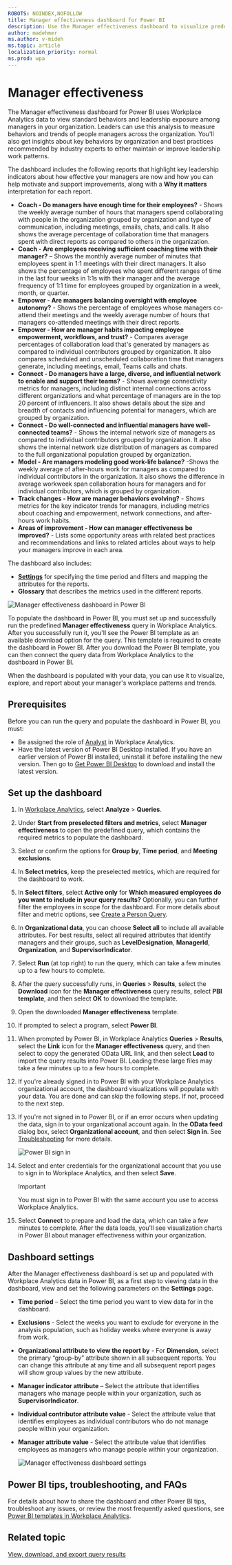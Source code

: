 ```yaml
---
ROBOTS: NOINDEX,NOFOLLOW
title: Manager effectiveness dashboard for Power BI
description: Use the Manager effectiveness dashboard to visualize predefined data from Workplace Analytics in Power BI
author: madehmer
ms.author: v-mideh
ms.topic: article
localization_priority: normal 
ms.prod: wpa
---
```


# Manager effectiveness

The Manager effectiveness dashboard for Power BI uses Workplace Analytics data to view standard behaviors and leadership exposure among managers in your organization. Leaders can use this analysis to measure behaviors and trends of people managers across the organization. You'll also get insights about key behaviors by organization and best practices recommended by industry experts to either maintain or improve leadership work patterns.

The dashboard includes the following reports that highlight key leadership indicators about how effective your managers are now and how you can help motivate and support improvements, along with a **Why it matters** interpretation for each report.

* **Coach - Do managers have enough time for their employees?** - Shows the weekly average number of hours that managers spend collaborating with people in the organization grouped by organization and type of communication, including meetings, emails, chats, and calls. It also shows the average percentage of collaboration time that managers spent with direct reports as compared to others in the organization.
* **Coach - Are employees receiving sufficient coaching time with their manager?** – Shows the monthly average number of minutes that employees spent in 1:1 meetings with their direct managers. It also shows the percentage of employees who spent different ranges of time in the last four weeks in 1:1s with their manager and the average frequency of 1:1 time for employees grouped by organization in a week, month, or quarter.
* **Empower - Are managers balancing oversight with employee autonomy?** - Shows the percentage of employees whose managers co-attend their meetings and the weekly average number of hours that managers co-attended meetings with their direct reports.
* **Empower - How are manager habits impacting employee empowerment, workflows, and trust?** - Compares average percentages of collaboration load that's generated by managers as compared to individual contributors grouped by organization. It also compares scheduled and unscheduled collaboration time that managers generate, including meetings, email, Teams calls and chats.
* **Connect - Do managers have a large, diverse, and influential network to enable and support their teams?** - Shows average connectivity metrics for managers, including distinct internal connections across different organizations and what percentage of managers are in the top 20 percent of influencers. It also shows details about the size and breadth of contacts and influencing potential for managers, which are grouped by organization.
* **Connect - Do well-connected and influential managers have well-connected teams?** - Shows the internal network size of managers as compared to individual contributors grouped by organization. It also shows the internal network size distribution of managers as compared to the full organizational population grouped by organization.
* **Model - Are managers modeling good work-life balance?** -Shows the weekly average of after-hours work for managers as compared to individual contributors in the organization. It also shows the difference in average workweek span collaboration hours for managers and for individual contributors, which is grouped by organization.
* **Track changes - How are manager behaviors evolving?** - Shows metrics for the key indicator trends for managers, including metrics about coaching and empowerment, network connections, and after-hours work habits.
* **Areas of improvement - How can manager effectiveness be improved?** - Lists some opportunity areas with related best practices and recommendations and links to related articles about ways to help your managers improve in each area.

The dashboard also includes:

* [**Settings**](#dashboard-settings) for specifying the time period and filters and mapping the attributes for the reports.
* **Glossary** that describes the metrics used in the different reports.

![Manager effectiveness dashboard in Power BI](../Images/WpA/tutorials/pbi-manager-effect.png)

To populate the dashboard in Power BI, you must set up and successfully run the predefined **Manager effectiveness** query in Workplace Analytics. After you successfully run it, you'll see the Power BI template as an available download option for the query. This template is required to create the dashboard in Power BI. After you download the Power BI template, you can then connect the query data from Workplace Analytics to the dashboard in Power BI.

When the dashboard is populated with your data, you can use it to visualize, explore, and report about your manager's workplace patterns and trends.

## Prerequisites

Before you can run the query and populate the dashboard in Power BI, you must:

* Be assigned the role of [Analyst](../use/user-roles.md) in Workplace Analytics.
* Have the latest version of Power BI Desktop installed. If you have an earlier version of Power BI installed, uninstall it before installing the new version. Then go to [Get Power BI Desktop](https://www.microsoft.com/p/power-bi-desktop/9ntxr16hnw1t?activetab=pivot:overviewtab) to download and install the latest version.

## Set up the dashboard

1. In [Workplace Analytics](https://workplaceanalytics.office.com/), select **Analyze** > **Queries**.
2. Under **Start from preselected filters and metrics**, select **Manager effectiveness** to open the predefined query, which contains the required metrics to populate the dashboard.
3. Select or confirm the options for **Group by**, **Time period**, and **Meeting exclusions**.
4. In **Select metrics**, keep the preselected metrics, which are required for the dashboard to work.
5. In **Select filters**, select **Active only** for **Which measured employees do you want to include in your query results?** Optionally, you can further filter the employees in scope for the dashboard. For more details about filter and metric options, see [Create a Person Query](./person-queries.md).
6. In **Organizational data**, you can choose **Select all** to include all available attributes. For best results, select all required attributes that identify managers and their groups, such as **LevelDesignation**, **ManagerId**, **Organization**, and **SupervisorIndicator**.
7. Select **Run** (at top right) to run the query, which can take a few minutes up to a few hours to complete.
8. After the query successfully runs, in **Queries** > **Results**, select the **Download** icon for the **Manager effectiveness** query results, select **PBI template**, and then select **OK** to download the template.
9. Open the downloaded **Manager effectiveness** template.
10. If prompted to select a program, select **Power BI**.
11. When prompted by Power BI, in Workplace Analytics **Queries** > **Results**, select the **Link** icon for the **Manager effectiveness** query, and then select to copy the generated OData URL link, and then select **Load** to import the query results into Power BI. Loading these large files may take a few minutes up to a few hours to complete.
12. If you're already signed in to Power BI with your Workplace Analytics organizational account, the dashboard visualizations will populate with your data. You are done and can skip the following steps. If not, proceed to the next step.
13. If you're not signed in to Power BI, or if an error occurs when updating the data, sign in to your organizational account again. In the **OData feed** dialog box, select **Organizational account**, and then select **Sign in**. See [Troubleshooting](../tutorials/power-bi-templates.md#troubleshooting) for more details.

    ![Power BI sign in](../Images/WpA/Tutorials/pbi-sign-in.png)

14. Select and enter credentials for the organizational account that you use to sign in to Workplace Analytics, and then select **Save**.

     >[!Important]
     >You must sign in to Power BI with the same account you use to access Workplace Analytics.

15. Select **Connect** to prepare and load the data, which can take a few minutes to complete. After the data loads, you'll see visualization charts in Power BI about manager effectiveness within your organization.

## Dashboard settings

After the Manager effectiveness dashboard is set up and populated with Workplace Analytics data in Power BI, as a first step to viewing data in the dashboard, view and set the following parameters on the **Settings** page.

* **Time period** – Select the time period you want to view data for in the dashboard.
* **Exclusions** - Select the weeks you want to exclude for everyone in the analysis population, such as holiday weeks where everyone is away from work.
* **Organizational attribute to view the report by** - For **Dimension**, select the primary “group-by” attribute shown in all subsequent reports. You can change this attribute at any time and all subsequent report pages will show group values by the new attribute.
* **Manager indicator attribute** – Select the attribute that identifies managers who manage people within your organization, such as **SupervisorIndicator**.
* **Individual contributor attribute value** - Select the attribute value that identifies employees as individual contributors who do not manage people within your organization.
* **Manager attribute value** - Select the attribute value that identifies employees as managers who manage people within your organization.

  ![Manager effectiveness dashboard settings](../Images/WpA/Tutorials/manager-effect-settings.png)

## Power BI tips, troubleshooting, and FAQs

For details about how to share the dashboard and other Power BI tips, troubleshoot any issues, or review the most frequently asked questions, see [Power BI templates in Workplace Analytics](../tutorials/power-bi-templates.md).

## Related topic

[View, download, and export query results](../use/view-download-and-export-query-results.md)
